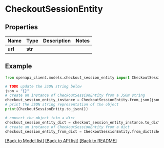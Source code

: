 # CheckoutSessionEntity


## Properties

Name | Type | Description | Notes
------------ | ------------- | ------------- | -------------
**url** | **str** |  | 

## Example

```python
from openapi_client.models.checkout_session_entity import CheckoutSessionEntity

# TODO update the JSON string below
json = "{}"
# create an instance of CheckoutSessionEntity from a JSON string
checkout_session_entity_instance = CheckoutSessionEntity.from_json(json)
# print the JSON string representation of the object
print(CheckoutSessionEntity.to_json())

# convert the object into a dict
checkout_session_entity_dict = checkout_session_entity_instance.to_dict()
# create an instance of CheckoutSessionEntity from a dict
checkout_session_entity_from_dict = CheckoutSessionEntity.from_dict(checkout_session_entity_dict)
```
[[Back to Model list]](../README.md#documentation-for-models) [[Back to API list]](../README.md#documentation-for-api-endpoints) [[Back to README]](../README.md)


